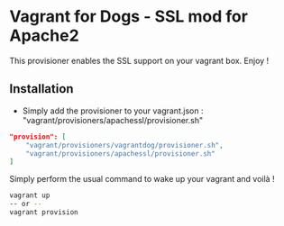 # Vagrant for Dogs - SSL mod for Apache2

This provisioner enables the SSL support on your vagrant box. Enjoy !

## Installation

* Simply add the provisioner to your vagrant.json : "vagrant/provisioners/apachessl/provisioner.sh"

```json
"provision": [
    "vagrant/provisioners/vagrantdog/provisioner.sh",
    "vagrant/provisioners/apachessl/provisioner.sh"
]
```

Simply perform the usual command to wake up your vagrant and voilà !

```bash
vagrant up
-- or --
vagrant provision
```